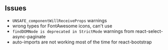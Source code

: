 
## Issues

- `UNSAFE_componentWillReceiveProps` warnings
- wrong types for FontAwesome icons, can't use
- `findDOMNode is deprecated in StrictMode` warnings from react-select-async-paginate
- auto-imports are not working most of the time for react-bootstrap
